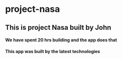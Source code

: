 # project-nasa

## This is project Nasa built by John

#### We have spent 20 hrs building and the app does that

#### This app was built by the latest technologies